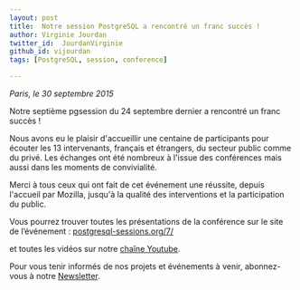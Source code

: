 ```yaml
---
layout: post
title:  Notre session PostgreSQL a rencontré un franc succès !
author: Virginie Jourdan
twitter_id:  JourdanVirginie   
github_id: vijourdan
tags: [PostgreSQL, session, conference]

---
```

*Paris, le 30 septembre 2015*

Notre septième pgsession du 24 septembre dernier a rencontré un franc succès !


<!--MORE-->

Nous avons eu le plaisir d'accueillir une centaine de participants pour écouter les 13 intervenants, français et étrangers, du secteur public comme du privé.
Les échanges ont été nombreux à l'issue des conférences mais aussi dans les moments de convivialité. 

Merci à tous ceux qui ont fait de cet événement une réussite, depuis l'accueil par Mozilla, jusqu'à la qualité des interventions et la participation du public.

Vous pourrez trouver toutes les présentations de la conférence sur le site de l’événement : [postgresql-sessions.org/7/](http://www.postgresql-sessions.org/7/start)

et toutes les vidéos sur notre [chaîne Youtube](https://www.youtube.com/playlist?list=PLdz5EN2NV_7BXtGhlWNWepg0HCJ68KXRk).


Pour vous tenir informés de nos projets et événements à venir, abonnez-vous à notre [Newsletter](http://dalibo.us6.list-manage.com/subscribe?u=1c10ff1ff8&id=0f138e24f0).
